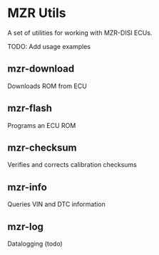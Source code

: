 MZR Utils
=========
A set of utilities for working with MZR-DISI ECUs.

TODO: Add usage examples

## mzr-download
Downloads ROM from ECU


## mzr-flash
Programs an ECU ROM

## mzr-checksum
Verifies and corrects calibration checksums

## mzr-info
Queries VIN and DTC information

## mzr-log
Datalogging (todo)